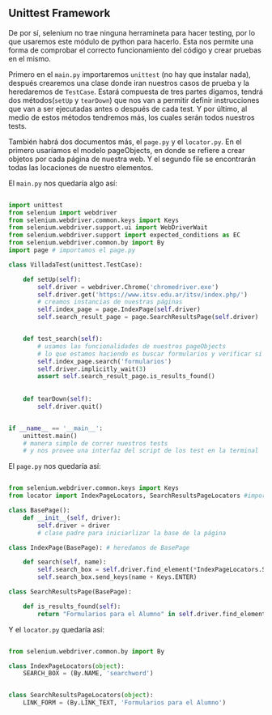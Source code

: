 ## Unittest Framework
De por sí, selenium no trae ninguna herramineta para hacer testing, por lo que usaremos este módulo de python para hacerlo.
Esta nos permite una forma de comprobar el correcto funcionamiento del código y crear pruebas en el mismo.

Primero en el ```main.py``` importaremos ```unittest``` (no hay que instalar nada), después crearemos una clase donde iran nuestros casos de prueba y la heredaremos de ```TestCase```. Estará compuesta de tres partes digamos, tendrá dos métodos(```setUp``` y ```tearDown```) que nos van a permitir definir instrucciones que van a ser ejecutadas antes o después de cada test. Y por último, al medio de estos métodos tendremos más, los cuales serán todos nuestros tests.

También habrá dos documentos más, el ```page.py``` y el ```locator.py```. En el primero usaríamos el modelo pageObjects, en donde se refiere a crear objetos por cada página de nuestra web. Y el segundo file se encontrarán todas las locaciones de nuestro elementos.

El ```main.py``` nos quedaría algo así:

```python

import unittest
from selenium import webdriver
from selenium.webdriver.common.keys import Keys
from selenium.webdriver.support.ui import WebDriverWait
from selenium.webdriver.support import expected_conditions as EC
from selenium.webdriver.common.by import By
import page # importamos el page.py

class VilladaTest(unittest.TestCase):

    def setUp(self):
        self.driver = webdriver.Chrome('chromedriver.exe')
        self.driver.get('https://www.itsv.edu.ar/itsv/index.php/')
        # creamos instancias de nuestras páginas
        self.index_page = page.IndexPage(self.driver) 
        self.search_result_page = page.SearchResultsPage(self.driver)


    def test_search(self):
        # usamos las funcionalidades de nuestros pageObjects
        # lo que estamos haciendo es buscar formularios y verificar si encontró algo
        self.index_page.search('formularios')
        self.driver.implicitly_wait(3)
        assert self.search_result_page.is_results_found()
    
    
    def tearDown(self):
        self.driver.quit()


if __name__ == '__main__':
    unittest.main() 
    # manera simple de correr nuestros tests 
    # y nos provee una interfaz del script de los test en la terminal

```

El ```page.py``` nos quedaría así:

```python

from selenium.webdriver.common.keys import Keys
from locator import IndexPageLocators, SearchResultsPageLocators #importamos locator.py

class BasePage():
    def __init__(self, driver):
        self.driver = driver
        # clase padre para iniciarlizar la base de la página

class IndexPage(BasePage): # heredamos de BasePage

    def search(self, name):
        self.search_box = self.driver.find_element(*IndexPageLocators.SEARCH_BOX)
        self.search_box.send_keys(name + Keys.ENTER)

class SearchResultsPage(BasePage):

    def is_results_found(self):
        return "Formularios para el Alumno" in self.driver.find_element(*SearchResultsPageLocators.LINK_FORM).text

```

Y el ```locator.py``` quedaría así:

```python

from selenium.webdriver.common.by import By

class IndexPageLocators(object):
    SEARCH_BOX = (By.NAME, 'searchword')


class SearchResultsPageLocators(object):
    LINK_FORM = (By.LINK_TEXT, 'Formularios para el Alumno')

```

